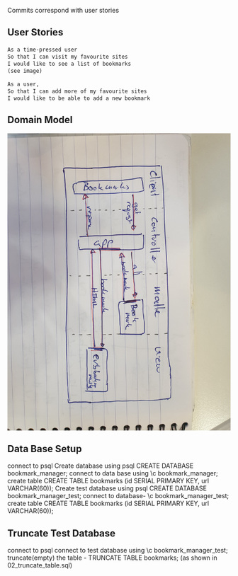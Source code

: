 Commits correspond with user stories

## User Stories

```
As a time-pressed user
So that I can visit my favourite sites
I would like to see a list of bookmarks
(see image)
```

```
As a user,
So that I can add more of my favourite sites
I would like to be able to add a new bookmark
```

## Domain Model
 <img style="display: block; alt='Domain Model'" src="./images/domain_model.jpg"/>


## Data Base Setup

connect to psql 
Create database using psql CREATE DATABASE bookmark_manager;
connect to data base using \c bookmark_manager;
create table CREATE TABLE bookmarks (id SERIAL PRIMARY KEY, url VARCHAR(60));
Create test database using psql CREATE DATABASE bookmark_manager_test;
connect to database- \c bookmark_manager_test;
create table CREATE TABLE bookmarks (id SERIAL PRIMARY KEY, url VARCHAR(60));

## Truncate Test Database
connect to psql
connect to test database using \c bookmark_manager_test;
truncate(empty) the table -  TRUNCATE TABLE bookmarks; (as shown in 02_truncate_table.sql)

